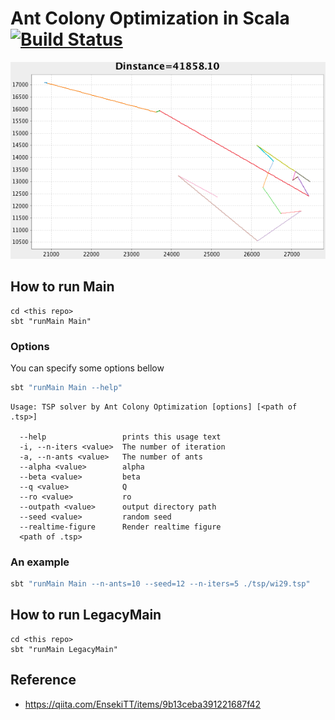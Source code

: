 # Ant Colony Optimization in Scala [![Build Status](https://travis-ci.org/nwtgck/ant-colony-optimization-scala.svg?branch=master)](https://travis-ci.org/nwtgck/ant-colony-optimization-scala)

![Demo gif](/demos/seed-3.gif)

## How to run Main

```
cd <this repo>
sbt "runMain Main"
```
### Options

You can specify some options bellow

```bash
sbt "runMain Main --help"
```

```
Usage: TSP solver by Ant Colony Optimization [options] [<path of .tsp>]

  --help                 prints this usage text
  -i, --n-iters <value>  The number of iteration
  -a, --n-ants <value>   The number of ants
  --alpha <value>        alpha
  --beta <value>         beta
  --q <value>            Q
  --ro <value>           ro
  --outpath <value>      output directory path
  --seed <value>         random seed
  --realtime-figure      Render realtime figure
  <path of .tsp> 
```

### An example

```bash
sbt "runMain Main --n-ants=10 --seed=12 --n-iters=5 ./tsp/wi29.tsp"
```


## How to run LegacyMain

```
cd <this repo>
sbt "runMain LegacyMain"
```

## Reference

* https://qiita.com/EnsekiTT/items/9b13ceba391221687f42
